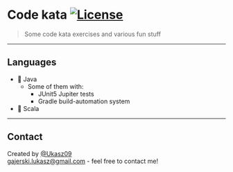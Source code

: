 # Code kata [![License](http://img.shields.io/:license-mit-blue.svg?style=flat-square)](https://choosealicense.com/licenses/mit/)

> Some code kata exercises and various fun stuff

---

## Languages 
- 🔹 Java
  - Some of them with:
    - JUnit5 Jupiter tests
    - Gradle build-automation system
- 🔹 Scala

---
## Contact
Created by [@Ukasz09](https://github.com/Ukasz09) <br/>
gajerski.lukasz@gmail.com - feel free to contact me!

